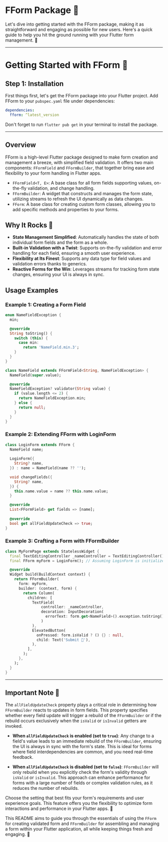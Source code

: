 # FForm Package 🚀

Let's dive into getting started with the FForm package, making it as straightforward and engaging as possible for new users. Here's a quick guide to help you hit the ground running with your Flutter form management. 🌈

---

# Getting Started with FForm 🌟

## Step 1: Installation

First things first, let's get the FForm package into your Flutter project. Add FForm to your `pubspec.yaml` file under dependencies:

```yaml
dependencies:
  fform: ^latest_version
```

Don't forget to run `flutter pub get` in your terminal to install the package.

---

## Overview

FForm is a high-level Flutter package designed to make form creation and management a breeze, with simplified field validation. It offers two main components: `FFormField` and `FFormBuilder`, that together bring ease and flexibility to your form handling in Flutter apps.

- `FFormField<T, E>`: A base class for all form fields supporting values, on-the-fly validation, and change handling.
- `FFormBuilder`: A widget that constructs and manages the form state, utilizing streams to refresh the UI dynamically as data changes.
- `FForm`: A base class for creating custom form classes, allowing you to add specific methods and properties to your forms.

## Why It Rocks 🎸

- **State Management Simplified**: Automatically handles the state of both individual form fields and the form as a whole.
- **Built-in Validation with a Twist**: Supports on-the-fly validation and error handling for each field, ensuring a smooth user experience.
- **Flexibility at Its Finest**: Supports any data type for field values and validation errors thanks to generics.
- **Reactive Forms for the Win**: Leverages streams for tracking form state changes, ensuring your UI is always in sync.

## Usage Examples

### Example 1: Creating a Form Field

```dart
enum NameFieldException {
  min;

  @override
  String toString() {
    switch (this) {
      case min:
        return 'NameField.min.3';
    }
  }
}

class NameField extends FFormField<String, NameFieldException> {
  NameField(super.value);

  @override
  NameFieldException? validator(String value) {
    if (value.length <= 2) {
      return NameFieldException.min;
    } else {
      return null;
    }
  }
}

```

### Example 2: Extending FForm with LoginForm

```dart
class LoginForm extends FForm {
  NameField name;
  
  LoginForm({
    String? name,
  }) : name = NameField(name ?? '');

  void changeFields({
    String? name,
  }) {
    this.name.value = name ?? this.name.value;
  }

  @override
  List<FFormField> get fields => [name];
  
  @override
  bool get allFieldUpdateCheck => true;
}
```

### Example 3: Crafting a Form with FFormBuilder

```dart
class MyFormPage extends StatelessWidget {
  final TextEditingController _nameController = TextEditingController();
  final FForm myForm = LoginForm(); // Assuming LoginForm is initialized with form fields

  @override
  Widget build(BuildContext context) {
    return FFormBuilder(
      form: myForm,
      builder: (context, form) {
        return Column(
          children: [
            TextField(
                controller: _nameController,
                decoration: InputDecoration(
                  errorText: form.get<NameField>().exception.toString(),
                )
            ),
            ElevatedButton(
              onPressed: form.isValid ? () {} : null,
              child: Text('Submit 🚀'),
            ),
          ],
        );
      },
    );
  }
}
```




---

## Important Note 📝

The `allFieldUpdateCheck` property plays a critical role in determining how `FFormBuilder` reacts to updates in form fields. This property specifies whether every field update will trigger a rebuild of the `FFormBuilder` or if the rebuild occurs exclusively when the `isValid` or `isInvalid` getters are invoked.

- **When `allFieldUpdateCheck` is enabled (set to `true`)**: Any change to a field's value leads to an immediate rebuild of the `FFormBuilder`, ensuring the UI is always in sync with the form's state. This is ideal for forms where field interdependencies are common, and you need real-time feedback.

- **When `allFieldUpdateCheck` is disabled (set to `false`)**: `FFormBuilder` will only rebuild when you explicitly check the form's validity through `isValid` or `isInvalid`. This approach can enhance performance for forms with a large number of fields or complex validation rules, as it reduces the number of rebuilds.

Choose the setting that best fits your form's requirements and user experience goals. This feature offers you the flexibility to optimize form interactions and performance in your Flutter apps. 🚀

This README aims to guide you through the essentials of using the `FForm` for creating validated form and `FFormBuilder` for assembling and managing a form within your Flutter application, all while keeping things fresh and engaging. 🌟

